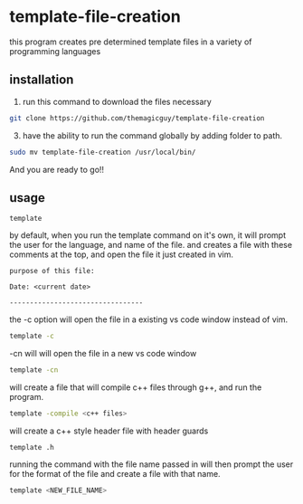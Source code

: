 # template-file-creation
this program creates pre determined template files in a variety of programming languages

## installation

1. run this command to download the files necessary
```bash
git clone https://github.com/themagicguy/template-file-creation
```

3. have the ability to run the command globally by adding folder to path. 
``` bash
sudo mv template-file-creation /usr/local/bin/
```

And you are ready to go!!

## usage
```
template
```
by default, when you run the template command on it's own, it will prompt the user for the language, and name of the file. and creates a file with these comments at the top, and open the file it just created in vim. 
```
purpose of this file:

Date: <current date>

---------------------------------
```

the -c option will open the file in a existing vs code window instead of vim. 
```bash
template -c
```

-cn will will open the file in a new vs code window
```bash
template -cn
```

will create a file that will compile c++ files through g++, and run the program.
```bash
template -compile <c++ files>
```

will create a c++ style header file with header guards 
```
template .h
```

running the command with the file name passed in will then prompt the user for the format of the file and create a file with that name. 
```bash
template <NEW_FILE_NAME>
```
